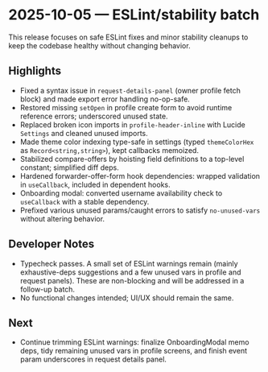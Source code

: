 # 2025-10-05 — ESLint/stability batch

This release focuses on safe ESLint fixes and minor stability cleanups to keep the codebase healthy without changing behavior.

## Highlights

- Fixed a syntax issue in `request-details-panel` (owner profile fetch block) and made export error handling no-op-safe.
- Restored missing `setOpen` in profile create form to avoid runtime reference errors; underscored unused state.
- Replaced broken icon imports in `profile-header-inline` with Lucide `Settings` and cleaned unused imports.
- Made theme color indexing type-safe in settings (typed `themeColorHex` as `Record<string,string>`), kept callbacks memoized.
- Stabilized compare-offers by hoisting field definitions to a top-level constant; simplified diff deps.
- Hardened forwarder-offer-form hook dependencies: wrapped validation in `useCallback`, included in dependent hooks.
- Onboarding modal: converted username availability check to `useCallback` with a stable dependency.
- Prefixed various unused params/caught errors to satisfy `no-unused-vars` without altering behavior.

## Developer Notes

- Typecheck passes. A small set of ESLint warnings remain (mainly exhaustive-deps suggestions and a few unused vars in profile and request panels). These are non-blocking and will be addressed in a follow-up batch.
- No functional changes intended; UI/UX should remain the same.

## Next

- Continue trimming ESLint warnings: finalize OnboardingModal memo deps, tidy remaining unused vars in profile screens, and finish event param underscores in request details panel.
